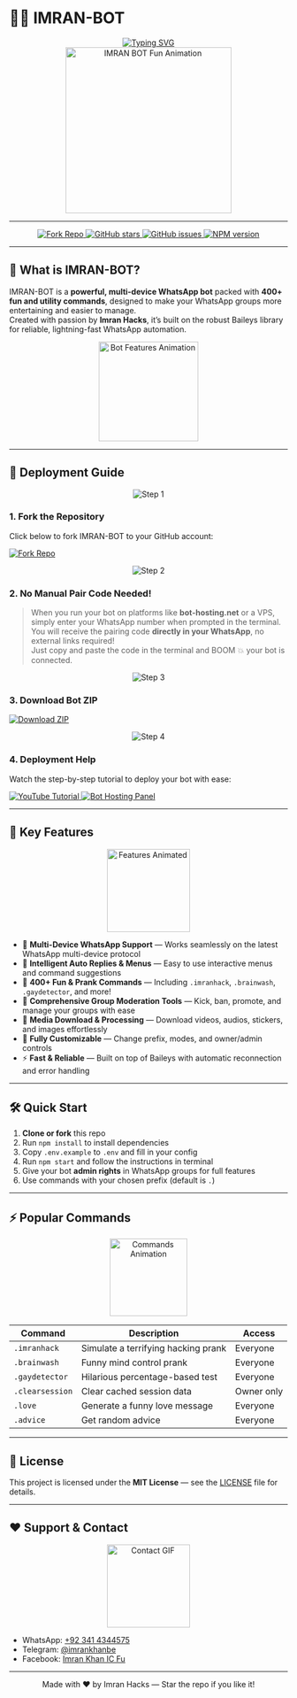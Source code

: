 # 🤖✨ IMRAN-BOT

<div align="center"> 
  <!-- Animated typing SVG banner -->
  <a href="https://git.io/typing-svg"> 
    <img src="https://readme-typing-svg.demolab.com?font=Rockwell&size=50&pause=1000&color=33ff00&center=true&width=910&height=100&lines=IMRAN-BOT;Multi+Device+Whatsapp+Bot;Made+with+Love+by+Imran+Hacks" alt="Typing SVG" />
  </a> 
</div>

<div align="center"> 
  <!-- Animated GIF showcase -->
  <img src="https://media.giphy.com/media/3o7aD2saalBwwftBIY/giphy.gif" alt="IMRAN BOT Fun Animation" height="300" />
</div>

---

<p align="center">
  <a href="https://github.com/ahmadtech12/IMRAN-BOT/fork">
    <img src="https://img.shields.io/badge/Fork%20Repo-100000?style=for-the-badge&logo=github&logoColor=white&labelColor=black&color=darkgreen&animation=glow" alt="Fork Repo"/>
  </a>
  <a href="https://github.com/ahmadtech12/IMRAN-BOT/stargazers">
    <img src="https://img.shields.io/github/stars/ahmadtech12/IMRAN-BOT?style=for-the-badge&logo=github&label=Stars&color=yellow&animation=pulse" alt="GitHub stars" />
  </a>
  <a href="https://github.com/ahmadtech12/IMRAN-BOT/issues">
    <img src="https://img.shields.io/github/issues/ahmadtech12/IMRAN-BOT?style=for-the-badge&logo=github&label=Issues&color=red&animation=blink" alt="GitHub issues" />
  </a>
  <a href="https://www.npmjs.com/package/imran-bot">
    <img src="https://img.shields.io/npm/v/imran-bot?style=for-the-badge&color=blue&animation=glow" alt="NPM version" />
  </a>
</p>

---

## 🌟 What is IMRAN-BOT?

IMRAN-BOT is a **powerful, multi-device WhatsApp bot** packed with **400+ fun and utility commands**, designed to make your WhatsApp groups more entertaining and easier to manage.  
Created with passion by **Imran Hacks**, it’s built on the robust Baileys library for reliable, lightning-fast WhatsApp automation.

<div align="center">
  <!-- Animated feature highlight -->
  <img src="https://media.giphy.com/media/l3vR8q70Te8psCBc0/giphy.gif" alt="Bot Features Animation" height="180" />
</div>

---

## 🚀 Deployment Guide

<div align="center">
  <!-- Animated loading SVG -->
  <img src="https://readme-typing-svg.demolab.com?font=Roboto+Mono&size=30&pause=500&color=007acc&center=true&width=600&height=50&lines=Step+1:+Fork+the+Repo" alt="Step 1" />
</div>

### 1. Fork the Repository

Click below to fork IMRAN-BOT to your GitHub account:

<p align="left">
  <a href="https://github.com/ahmadtech12/IMRAN-BOT/fork">
    <img src="https://img.shields.io/badge/Fork%20Repo-100000?style=for-the-badge&logo=github&logoColor=white&labelColor=black&color=darkgreen&animation=glow" alt="Fork Repo"/>
  </a>
</p>

<div align="center">
  <img src="https://readme-typing-svg.demolab.com?font=Roboto+Mono&size=30&pause=500&color=007acc&center=true&width=600&height=50&lines=Step+2:+No+Manual+Pairing+Needed!" alt="Step 2" />
</div>

### 2. No Manual Pair Code Needed!

> When you run your bot on platforms like **bot-hosting.net** or a VPS, simply enter your WhatsApp number when prompted in the terminal.  
> You will receive the pairing code **directly in your WhatsApp**, no external links required!  
> Just copy and paste the code in the terminal and BOOM 💥 your bot is connected.

<div align="center">
  <img src="https://readme-typing-svg.demolab.com?font=Roboto+Mono&size=30&pause=500&color=007acc&center=true&width=600&height=50&lines=Step+3:+Download+Bot+ZIP" alt="Step 3" />
</div>

### 3. Download Bot ZIP

<p align="left">
  <a href="https://github.com/ahmadtech12/IMRAN-BOT/archive/refs/heads/main.zip">
    <img src="https://img.shields.io/badge/Download-Zip-blueviolet?style=for-the-badge&logo=github&animation=glow" alt="Download ZIP"/>
  </a>
</p>

<div align="center">
  <img src="https://readme-typing-svg.demolab.com?font=Roboto+Mono&size=30&pause=500&color=007acc&center=true&width=600&height=50&lines=Step+4:+Watch+Deployment+Tutorial" alt="Step 4" />
</div>

### 4. Deployment Help

Watch the step-by-step tutorial to deploy your bot with ease:

<div align="left">
  <a href="https://youtu.be/iqP_yUA_t6o?si=jC8tEcczM8acv19F">
    <img src="https://img.shields.io/badge/TUTORIAL-YouTube-red?style=for-the-badge&logo=youtube&animation=pulse" alt="YouTube Tutorial"/>
  </a>

  <a href="https://bot-hosting.net/?aff=1068419752923508776">
    <img src="https://img.shields.io/badge/Bot%20Hosting-Panel-green?style=for-the-badge&animation=glow" alt="Bot Hosting Panel"/>
  </a>
</div>

---

## 🧩 Key Features

<div align="center">
  <img src="https://media.giphy.com/media/1iTHJ2K2ZznoLfF2ko/giphy.gif" alt="Features Animated" height="150" />
</div>

- 💬 **Multi-Device WhatsApp Support** — Works seamlessly on the latest WhatsApp multi-device protocol  
- 🧠 **Intelligent Auto Replies & Menus** — Easy to use interactive menus and command suggestions  
- 🎉 **400+ Fun & Prank Commands** — Including `.imranhack`, `.brainwash`, `.gaydetector`, and more!  
- 🔧 **Comprehensive Group Moderation Tools** — Kick, ban, promote, and manage your groups with ease  
- 📁 **Media Download & Processing** — Download videos, audios, stickers, and images effortlessly  
- 🤖 **Fully Customizable** — Change prefix, modes, and owner/admin controls  
- ⚡ **Fast & Reliable** — Built on top of Baileys with automatic reconnection and error handling  

---

## 🛠️ Quick Start

1. **Clone or fork** this repo  
2. Run `npm install` to install dependencies  
3. Copy `.env.example` to `.env` and fill in your config  
4. Run `npm start` and follow the instructions in terminal  
5. Give your bot **admin rights** in WhatsApp groups for full features  
6. Use commands with your chosen prefix (default is `.`)  

---

## ⚡ Popular Commands

<div align="center">
  <img src="https://media.giphy.com/media/xT0GqnHLshXgJyFZ4I/giphy.gif" alt="Commands Animation" height="140" />
</div>

| Command        | Description                          | Access      |
| -------------- | ---------------------------------- | ----------- |
| `.imranhack`   | Simulate a terrifying hacking prank| Everyone    |
| `.brainwash`   | Funny mind control prank           | Everyone    |
| `.gaydetector` | Hilarious percentage-based test    | Everyone    |
| `.clearsession`| Clear cached session data          | Owner only  |
| `.love`        | Generate a funny love message      | Everyone    |
| `.advice`      | Get random advice                  | Everyone    |

---

## 📄 License

This project is licensed under the **MIT License** — see the [LICENSE](LICENSE) file for details.

---

## ❤️ Support & Contact

<p align="center">
  <img src="https://media.giphy.com/media/WbguKskXp3dQSPuVKa/giphy.gif" alt="Contact GIF" height="150" />
</p>

- WhatsApp: [+92 341 4344575](https://wa.me/923414344575)  
- Telegram: [@imrankhanbe](https://t.me/imrankhanbe)  
- Facebook: [Imran Khan IC Fu](https://www.facebook.com/imrankhanicfu)  

---

<p align="center">Made with ❤️ by Imran Hacks — Star the repo if you like it!</p>
